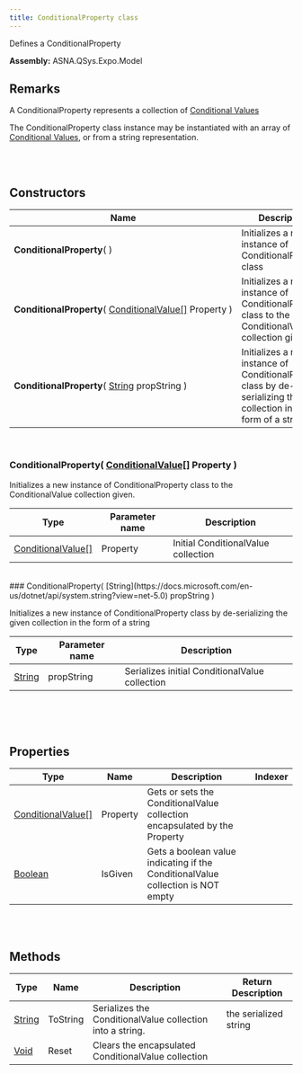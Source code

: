 ```yaml
---
title: ConditionalProperty class
---
```


<style>
tr td:first-child {
    white-space: nowrap;
}
</style>

Defines a ConditionalProperty

**Assembly:** ASNA.QSys.Expo.Model

## Remarks

A ConditionalProperty represents a collection of [Conditional Values](/reference/asna-qsys-expo/expo-model/conditional-value.html)

The ConditionalProperty class instance may be instantiated with an array of [Conditional Values](/reference/asna-qsys-expo/expo-model/conditional-value.html), or from a string representation.  

<br>
<br>

## Constructors

| Name |  Description 
| --- | --- 
| **ConditionalProperty**(  ) | Initializes a new instance of ConditionalProperty class
| **ConditionalProperty**( [ConditionalValue[]](/reference/asna-qsys-expo/expo-model/conditional-value.html) Property ) | Initializes a new instance of ConditionalProperty class to the ConditionalValue collection given.
| **ConditionalProperty**( [String](https://docs.microsoft.com/en-us/dotnet/api/system.string?view=net-5.0) propString ) | Initializes a new instance of ConditionalProperty class by de-serializing the given collection in the form of a string

<br>

### ConditionalProperty( [ConditionalValue[]](/reference/asna-qsys-expo/expo-model/conditional-value.html) Property )

Initializes a new instance of ConditionalProperty class to the ConditionalValue collection given.

| Type | Parameter name | Description
| --- | --- | ---
| [ConditionalValue[]](/reference/asna-qsys-expo/expo-model/conditional-value.html) | Property | Initial ConditionalValue collection 

<br>
### ConditionalProperty( [String](https://docs.microsoft.com/en-us/dotnet/api/system.string?view=net-5.0) propString )

Initializes a new instance of ConditionalProperty class by de-serializing the given collection in the form of a string

| Type | Parameter name | Description
| --- | --- | ---
| [String](https://docs.microsoft.com/en-us/dotnet/api/system.string?view=net-5.0) | propString | Serializes initial ConditionalValue collection 

<br>

<br>
<br>

## Properties

| Type | Name | Description | Indexer
| --- | --- | --- | --- 
| [ConditionalValue[]](/reference/asna-qsys-expo/expo-model/conditional-value.html) | Property | Gets or sets the ConditionalValue collection encapsulated by the Property | 
| [Boolean](https://docs.microsoft.com/en-us/dotnet/api/system.boolean?view=net-5.0) | IsGiven | Gets a boolean value indicating if the ConditionalValue collection is NOT empty | 

<br>
<br>

## Methods

| Type | Name | Description | Return Description 
| --- | --- | --- | --- 
| [String](https://docs.microsoft.com/en-us/dotnet/api/system.string?view=net-5.0) | ToString | Serializes the ConditionalValue collection into a string. | the serialized string
| [Void](https://docs.microsoft.com/en-us/dotnet/api/system.void?view=net-5.0) | Reset | Clears the encapsulated ConditionalValue collection | 

<br>
<br>

